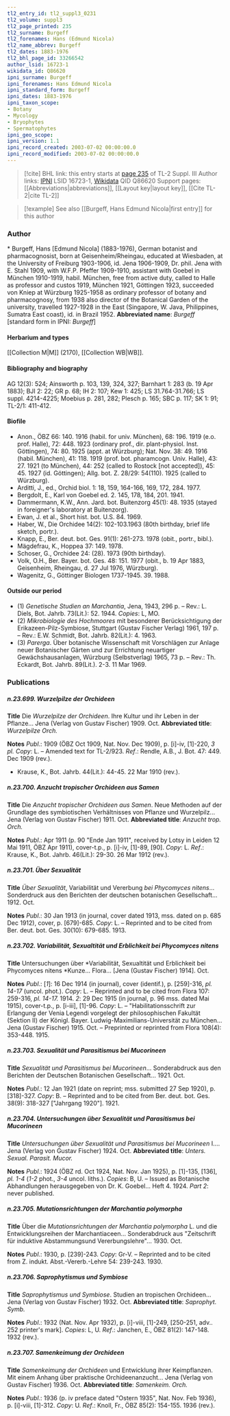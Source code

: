 ```yaml
---
tl2_entry_id: tl2_suppl3_0231
tl2_volume: suppl3
tl2_page_printed: 235
tl2_surname: Burgeff
tl2_forenames: Hans (Edmund Nicola)
tl2_name_abbrev: Burgeff
tl2_dates: 1883-1976
tl2_bhl_page_id: 33266542
author_lsid: 16723-1
wikidata_id: Q86620
ipni_surname: Burgeff
ipni_forenames: Hans Edmund Nicola
ipni_standard_form: Burgeff
ipni_dates: 1883-1976
ipni_taxon_scope: 
- Botany
- Mycology
- Bryophytes
- Spermatophytes
ipni_geo_scope: 
ipni_version: 1.1
ipni_record_created: 2003-07-02 00:00:00.0
ipni_record_modified: 2003-07-02 00:00:00.0
---
```


> [!cite] BHL link: this entry starts at [page 235](https://www.biodiversitylibrary.org/page/33266542) of TL-2 Suppl. III
> Author links: [IPNI](https://www.ipni.org/a/16723-1) LSID 16723-1, [Wikidata](https://www.wikidata.org/wiki/Q86620) QID Q86620
> Support pages: [[Abbreviations|abbreviations]], [[Layout key|layout key]], [[Cite TL-2|cite TL-2]]

> [!example] See also [[Burgeff, Hans Edmund Nicola|first entry]] for this author

### Author

\* Burgeff, Hans \[Edmund Nicola\] (1883-1976), German botanist and pharmacognosist, born at Geisenheim/Rheingau, educated at Wiesbaden, at the University of Freiburg 1903-1906, id. Jena 1906-1909, Dr. phil. Jena with E. Stahl 1909, with W.F.P. Pfeffer 1909-1910, assistant with Goebel in München 1910-1919, habil. München, free from active duty, called to Halle as professor and custos 1919, München 1921, Göttingen 1923, succeeded von Kniep at Würzburg 1925-1958 as ordinary professor of botany and pharmacognosy, from 1938 also director of the Botanical Garden of the university, travelled 1927-1928 in the East (Singapore, W. Java, Philippines, Sumatra East coast), id. in Brazil 1952. 
**Abbreviated name**: *Burgeff* \[standard form in IPNI: *Burgeff*\]

#### Herbarium and types

[[Collection M|M]] (2170), [[Collection WB|WB]].

#### Bibliography and biography

AG 12(3): 524; Ainsworth p. 103, 139, 324, 327; Barnhart 1: 283 (b. 19 Apr 1883); BJI 2: 22; GR p. 68; IH 2: 107; Kew 1: 425; LS 31.764-31.766; LS suppl. 4214-4225; Moebius p. 281, 282; Plesch p. 165; SBC p. 117; SK 1: 91; TL-2/1: 411-412.

#### Biofile

- Anon., ÖBZ 66: 140. 1916 (habil. for univ. München), 68: 196. 1919 (e.o. prof. Halle), 72: 448. 1923 (ordinary prof., dir. plant-physiol. Inst. Göttingen), 74: 80. 1925 (appt. at Würzburg); Nat. Nov. 38: 49. 1916 (habil. München), 41: 118. 1919 (prof. bot. pharamcogn. Univ. Halle), 43: 27. 1921 (to München), 44: 252 (called to Rostock \[not accepted\]), 45: 45. 1927 (id. Göttingen); Allg. bot. Z. 28/29: 54(110). 1925 (called to Würzburg).
- Arditti, J., ed., Orchid biol. 1: 18, 159, 164-166, 169, 172, 284. 1977.
- Bergdolt, E., Karl von Goebel ed. 2. 145, 178, 184, 201. 1941.
- Dammermann, K.W., Ann. Jard. bot. Buitenzorg 45(1): 48. 1935 (stayed in foreigner's laboratory at Buitenzorg).
- Ewan, J. et al., Short hist. bot. U.S. 84. 1969.
- Haber, W., Die Orchidee 14(2): 102-103.1963 (80th birthday, brief life sketch, portr.).
- Knapp, E., Ber. deut. bot. Ges. 91(1): 261-273. 1978 (obit., portr., bibl.).
- Mägdefrau, K., Hoppea 37: 149. 1978.
- Schoser, G., Orchidee 24: (28). 1973 (90th birthday).
- Volk, O.H., Ber. Bayer. bot. Ges. 48: 151. 1977 (obit., b. 19 Apr 1883, Geisenheim, Rheingau, d. 27 Jul 1976, Würzburg).
- Wagenitz, G., Göttinger Biologen 1737-1945. 39. 1988.

#### Outside our period

- (1) *Genetische Studien an Marchantia*, Jena, 1943, 296 p. – Rev.: L. Diels, Bot. Jahrb. 73(Lit.): 52. 1944. *Copies*: L, MO.
- (2) *Mikrobiologie des Hochmoores* mit besonderer Berücksichtigung der Erikazeen-Pilz-Symbiose, Stuttgart (Gustav Fischer Verlag) 1961, 197 p. – Rev.: E.W. Schmidt, Bot. Jahrb. 82(Lit.): 4. 1963.
- (3) *Parerga*. Über botanische Wissenschaft mit Vorschlägen zur Anlage neuer Botanischer Gärten und zur Errichtung neuartiger Gewächshausanlagen, Würzburg (Selbstverlag) 1965, 73 p. – Rev.: Th. Eckardt, Bot. Jahrb. 89(Lit.). 2-3. 11 Mar 1969.

### Publications

##### n.23.699. Wurzelpilze der Orchideen

**Title**
Die *Wurzelpilze der Orchideen*. Ihre Kultur und ihr Leben in der Pflanze... Jena (Verlag von Gustav Fischer) 1909. Oct.
**Abbreviated title**: *Wurzelpilze Orch.*

**Notes**
*Publ*.: 1909 (ÖBZ Oct 1909, Nat. Nov. Dec 1909), p. \[i\]-iv, \[1\]-220, *3 pl. Copy*: L. – Amended text for TL-2/923.
*Ref*.: Rendle, A.B., J. Bot. 47: 449. Dec 1909 (rev.).
- Krause, K., Bot. Jahrb. 44(Lit.): 44-45. 22 Mar 1910 (rev.).

##### n.23.700. Anzucht tropischer Orchideen aus Samen

**Title**
Die *Anzucht tropischer Orchideen aus Samen*. Neue Methoden auf der Grundlage des symbiotischen Verhältnisses von Pflanze und Wurzelpilz... Jena (Verlag von Gustav Fischer) 1911. Oct.
**Abbreviated title**: *Anzucht trop. Orch.*

**Notes**
*Publ*.: Apr 1911 (p. 90 "Ende Jan 1911", received by Lotsy in Leiden 12 Mai 1911, ÖBZ Apr 1911), cover-t.p., p. \[i\]-iv, \[1\]-89, \[90\]. *Copy*: L.
*Ref*.: Krause, K., Bot. Jahrb. 46(Lit.): 29-30. 26 Mar 1912 (rev.).

##### n.23.701. Über Sexualität

**Title**
*Über Sexualität*, Variabilität und Vererbung *bei Phycomyces nitens*... Sonderdruck aus den Berichten der deutschen botanischen Gesellschaft... 1912. Oct.

**Notes**
*Publ*.: 30 Jan 1913 (in journal, cover dated 1913, mss. dated on p. 685 Dec 1912), cover, p. \[679\]-685. *Copy*: L. – Reprinted and to be cited from Ber. deut. bot. Ges. 30(10): 679-685. 1913.

##### n.23.702. Variabilität, Sexualtität und Erblichkeit bei Phycomyces nitens

**Title**
Untersuchungen über *Variabilität, Sexualtität und Erblichkeit bei Phycomyces nitens *Kunze... Flora... \[Jena (Gustav Fischer) 1914\]. Oct.

**Notes**
*Publ*.: \[*1*\]: 16 Dec 1914 (in journal), cover (identif.), p. \[259\]-316, *pl. 14-17* (uncol. phot.).
*Copy*: L. – Reprinted and to be cited from Flora 107: 259-316, *pl. 14-17.* 1914.
*2*: 29 Dec 1915 (in journal, p. 96 mss. dated Mai 1915), cover-t.p., p. \[i-iii\], \[1\]-96. *Copy*: L.  – "Habilitationsschrift zur Erlangung der Venia Legendi vorgelegt der philosophischen Fakultät (Sektion II) der Königl. Bayer. Ludwig-Maximilians-Universität zu München... Jena (Gustav Fischer) 1915. Oct. – Preprinted or reprinted from Flora 108(4): 353-448. 1915.

##### n.23.703. Sexualität und Parasitismus bei Mucorineen

**Title**
*Sexualität und Parasitismus bei Mucorineen*... Sonderabdruck aus den Berichten der Deutschen Botanischen Gesellschaft... 1921. Oct.

**Notes**
*Publ*.: 12 Jan 1921 (date on reprint; mss. submitted 27 Sep 1920), p. \[318\]-327. *Copy*: B. – Reprinted and to be cited from Ber. deut. bot. Ges. 38(9): 318-327 \["Jahrgang 1920"\]. 1921.

##### n.23.704. Untersuchungen über Sexualität und Parasitismus bei Mucorineen

**Title**
*Untersuchungen über Sexualität und Parasitismus bei Mucorineen* I.... Jena (Verlag von Gustav Fischer) 1924. Oct.
**Abbreviated title**: *Unters. Sexual. Parasit. Mucor.*

**Notes**
*Publ*.: 1924 (ÖBZ rd. Oct 1924, Nat. Nov. Jan 1925), p. \[1\]-135, \[136\], *pl. 1-4* (*1-2* phot., *3-4* uncol. liths.). *Copies*: B, U. – Issued as Botanische Abhandlungen herausgegeben von Dr. K. Goebel... Heft 4. 1924.
*Part 2*: never published.

##### n.23.705. Mutationsrichtungen der Marchantia polymorpha

**Title**
Über die *Mutationsrichtungen der Marchantia polymorpha* L. und die Entwicklungsreihen der Marchantiaceen... Sonderabdruck aus "Zeitschrift für induktive Abstammungsund Vererbungslehre"... 1930. Oct.

**Notes**
*Publ*.: 1930, p. \[239\]-243. *Copy*: Gr-V. – Reprinted and to be cited from Z. indukt. Abst.-Vererb.-Lehre 54: 239-243. 1930.

##### n.23.706. Saprophytismus und Symbiose

**Title**
*Saprophytismus und Symbiose*. Studien an tropischen Orchideen... Jena (Verlag von Gustav Fischer) 1932. Oct.
**Abbreviated title**: *Saprophyt. Symb.*

**Notes**
*Publ*.: 1932 (Nat. Nov. Apr 1932), p. \[i\]-viii, \[1\]-249, \[250-251, adv.. 252 printer's mark\].
*Copies*: L, U.
*Ref*.: Janchen, E., ÖBZ 81(2): 147-148. 1932 (rev.).

##### n.23.707. Samenkeimung der Orchideen

**Title**
*Samenkeimung der Orchideen* und Entwicklung ihrer Keimpflanzen. Mit einem Anhang über praktische Orchideenanzucht... Jena (Verlag von Gustav Fischer) 1936. Oct.
**Abbreviated title**: *Samenkeim. Orch.*

**Notes**
*Publ*.: 1936 (p. iv preface dated "Ostern 1935", Nat. Nov. Feb 1936), p. \[i\]-viii, \[1\]-312.
*Copy*: U.
*Ref*.: Knoll, Fr., ÖBZ 85(2): 154-155. 1936 (rev.).

